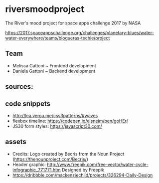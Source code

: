 # riversmoodproject
The River's mood project for space apps challenge 2017 by NASA

https://2017.spaceappschallenge.org/challenges/planetary-blues/water-water-everywhere/teams/blogueras-techie/project

## Team
- Melissa Gattoni ~ Frontend development
- Daniela Gattoni ~ Backend development

## sources:

## code snippets
- http://lea.verou.me/css3patterns/#waves
- flexbox timeline: https://codepen.io/eisneim/pen/goHEr/
- JS30 form styles: https://javascript30.com/

## assets
- Credits: Logo created by Becris from the Noun Project (https://thenounproject.com/Becris/)
- Header graphic: http://www.freepik.com/free-vector/water-cycle-infographic_771771.htm Designed by Freepik
- https://dribbble.com/mackenziechild/projects/326294-Daily-Design
